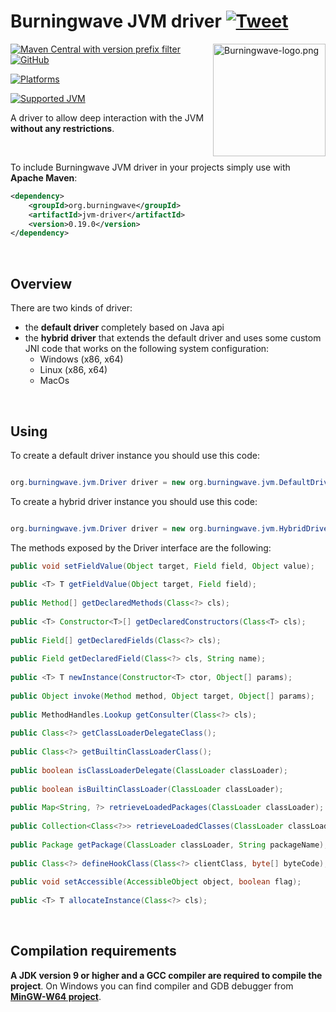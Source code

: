 # Burningwave JVM driver [![Tweet](https://img.shields.io/twitter/url/http/shields.io.svg?style=social)](https://twitter.com/intent/tweet?text=%40Burningwave_fw%20JVM%20driver%2C%20a%20%23driver%20to%20allow%20deep%20interaction%20with%20the%20JVM%20without%20any%20restrictions%20%28works%20on%20%23Java8%20%23Java9%20%23Java10%20%23Java11%20%23Java12%20%23Java13%20%23Java14%20%23Java15%20%23Java16%20%23Java17%29&url=https://github.com/burningwave/jvm-driver#burningwave-jvm-driver-)

<a href="https://www.burningwave.org">
<img src="https://raw.githubusercontent.com/burningwave/core/master/Burningwave-logo.png" alt="Burningwave-logo.png" height="180px" align="right"/>
</a>

[![Maven Central with version prefix filter](https://img.shields.io/maven-central/v/org.burningwave/jvm-driver/0)](https://maven-badges.herokuapp.com/maven-central/org.burningwave/jvm-driver/)
[![GitHub](https://img.shields.io/github/license/burningwave/jvm-driver)](https://github.com/burningwave/jvm-driver/blob/main/LICENSE)

[![Platforms](https://img.shields.io/badge/platforms-Windows%2C%20Max%20OS%2C%20Linux-orange)](https://github.com/burningwave/jvm-driver/actions/runs/1177658526)

[![Supported JVM](https://img.shields.io/badge/supported%20JVM-8%2C%209%2C%2010%2C%2011%2C%2012%2C%2013%2C%2014%2C%2015%2C%2016%2C%2017-blueviolet)](https://github.com/burningwave/jvm-driver/actions/runs/1177658526)

A driver to allow deep interaction with the JVM **without any restrictions**.

</br>

To include Burningwave JVM driver in your projects simply use with **Apache Maven**:
```xml
<dependency>
    <groupId>org.burningwave</groupId>
    <artifactId>jvm-driver</artifactId>
    <version>0.19.0</version>
</dependency>	
```

</br>

## Overview

There are two kinds of driver:

* the **default driver** completely based on Java api
* the **hybrid driver** that extends the default driver and uses some custom JNI code that works on the following system configuration:
    * Windows (x86, x64)
    * Linux (x86, x64)
    * MacOs

</br>

## Using

To create a default driver instance you should use this code:
```java

org.burningwave.jvm.Driver driver = new org.burningwave.jvm.DefaultDriver();
```

To create a hybrid driver instance you should use this code:
```java

org.burningwave.jvm.Driver driver = new org.burningwave.jvm.HybridDriver();
```

The methods exposed by the Driver interface are the following:
```java                                                                                                     
public void setFieldValue(Object target, Field field, Object value);                                    
                                                                                                        
public <T> T getFieldValue(Object target, Field field);                                                 
                                                                                                        
public Method[] getDeclaredMethods(Class<?> cls);                                                       
                                                                                                        
public <T> Constructor<T>[] getDeclaredConstructors(Class<T> cls);                                      
                                                                                                        
public Field[] getDeclaredFields(Class<?> cls);                                                         
                                                                                                        
public Field getDeclaredField(Class<?> cls, String name);                                               
                                                                                                        
public <T> T newInstance(Constructor<T> ctor, Object[] params);                                         
                                                                                                        
public Object invoke(Method method, Object target, Object[] params);                                    
                                                                                                        
public MethodHandles.Lookup getConsulter(Class<?> cls);                                                               
                                                                                                        
public Class<?> getClassLoaderDelegateClass();                                                          
                                                                                                        
public Class<?> getBuiltinClassLoaderClass();                                                           
                                                                                                        
public boolean isClassLoaderDelegate(ClassLoader classLoader);                                          
                                                                                                        
public boolean isBuiltinClassLoader(ClassLoader classLoader);                                           
                                                                                                        
public Map<String, ?> retrieveLoadedPackages(ClassLoader classLoader);                                  
                                                                                                        
public Collection<Class<?>> retrieveLoadedClasses(ClassLoader classLoader);                             
                                                                                                        
public Package getPackage(ClassLoader classLoader, String packageName);
                                                                                                        
public Class<?> defineHookClass(Class<?> clientClass, byte[] byteCode);                                 
                                                                                                        
public void setAccessible(AccessibleObject object, boolean flag);                                       
                                                                                                        
public <T> T allocateInstance(Class<?> cls);                                                            
```

</br>

## Compilation requirements

**A JDK version 9 or higher and a GCC compiler are required to compile the project**. On Windows you can find compiler and GDB debugger from [**MinGW-W64 project**](https://sourceforge.net/projects/mingw-w64/files/Toolchains%20targetting%20Win64/Personal%20Builds/mingw-builds/8.1.0/threads-win32/seh/).

